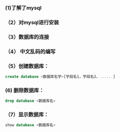 
### (1)了解了mysql
 
### （2）对mysql进行安装

 ### （3）数据库的连接
 
 ### （4） 中文乱码的编写
 ### （5）创建数据库：
  
  ```sql
  create database <数据库名字>[字段名1，字段名2，......]
  ```
### (6) 删除数据库：
```sql
drop database <数据库名>
```
### （7）显示数据库：
```sql
show database <数据库名>
```
    
   

